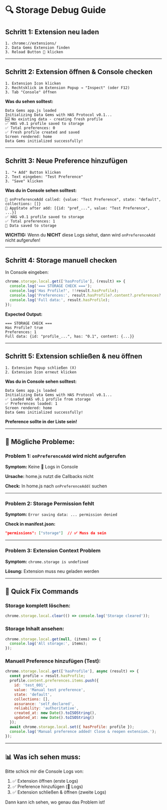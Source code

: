 # 🔍 Storage Debug Guide

## Schritt 1: Extension neu laden
```
1. chrome://extensions/
2. Data Gems Extension finden
3. Reload Button 🔄 klicken
```

---

## Schritt 2: Extension öffnen & Console checken

```
1. Extension Icon klicken
2. Rechtsklick im Extension Popup → "Inspect" (oder F12)
3. Tab "Console" öffnen
```

**Was du sehen solltest:**
```
Data Gems app.js loaded
Initializing Data Gems with HAS Protocol v0.1...
🆕 No existing data - creating fresh profile
✅ HAS v0.1 profile saved to storage
✅ Total preferences: 0
✅ Fresh profile created and saved
Screen rendered: home
Data Gems initialized successfully!
```

---

## Schritt 3: Neue Preference hinzufügen

```
1. "+ Add" Button klicken
2. Text eingeben: "Test Preference"
3. "Save" klicken
```

**Was du in Console sehen solltest:**
```
🔵 onPreferenceAdd called: {value: "Test Preference", state: "default", collections: []}
🔵 AppState after add: [{id: "pref_...", value: "Test Preference", ...}]
✅ HAS v0.1 profile saved to storage
✅ Total preferences: 1
🔵 Data saved to storage
```

**WICHTIG:** Wenn du **NICHT** diese Logs siehst, dann wird `onPreferenceAdd` nicht aufgerufen!

---

## Schritt 4: Storage manuell checken

In Console eingeben:
```javascript
chrome.storage.local.get(['hasProfile'], (result) => {
  console.log('=== STORAGE CHECK ===');
  console.log('Has Profile?', !!result.hasProfile);
  console.log('Preferences:', result.hasProfile?.content?.preferences?.items?.length || 0);
  console.log('Full data:', result.hasProfile);
});
```

**Expected Output:**
```
=== STORAGE CHECK ===
Has Profile? true
Preferences: 1
Full data: {id: "profile_...", has: "0.1", content: {...}}
```

---

## Schritt 5: Extension schließen & neu öffnen

```
1. Extension Popup schließen (X)
2. Extension Icon erneut klicken
```

**Was du in Console sehen solltest:**
```
Data Gems app.js loaded
Initializing Data Gems with HAS Protocol v0.1...
✅ Loaded HAS v0.1 profile from storage
✅ Preferences loaded: 1
Screen rendered: home
Data Gems initialized successfully!
```

**Preference sollte in der Liste sein!**

---

## 🐛 Mögliche Probleme:

### Problem 1: `onPreferenceAdd` wird nicht aufgerufen
**Symptom:** Keine 🔵 Logs in Console

**Ursache:** home.js nutzt die Callbacks nicht

**Check:** In home.js nach `onPreferenceAdd(` suchen

---

### Problem 2: Storage Permission fehlt
**Symptom:** `Error saving data: ... permission denied`

**Check in manifest.json:**
```json
"permissions": ["storage"]  // ✅ Muss da sein
```

---

### Problem 3: Extension Context Problem
**Symptom:** `chrome.storage is undefined`

**Lösung:** Extension muss neu geladen werden

---

## 🔧 Quick Fix Commands

### Storage komplett löschen:
```javascript
chrome.storage.local.clear(() => console.log('Storage cleared'));
```

### Storage Inhalt ansehen:
```javascript
chrome.storage.local.get(null, (items) => {
  console.log('All storage:', items);
});
```

### Manuell Preference hinzufügen (Test):
```javascript
chrome.storage.local.get(['hasProfile'], async (result) => {
  const profile = result.hasProfile;
  profile.content.preferences.items.push({
    id: 'test_001',
    value: 'Manual test preference',
    state: 'default',
    collections: [],
    assurance: 'self_declared',
    reliability: 'authoritative',
    created_at: new Date().toISOString(),
    updated_at: new Date().toISOString()
  });
  await chrome.storage.local.set({ hasProfile: profile });
  console.log('Manual preference added! Close & reopen extension.');
});
```

---

## 📊 Was ich sehen muss:

Bitte schick mir die Console Logs von:
1. ✅ Extension öffnen (erste Logs)
2. ✅ Preference hinzufügen (🔵 Logs)
3. ✅ Extension schließen & öffnen (zweite Logs)

Dann kann ich sehen, wo genau das Problem ist!
